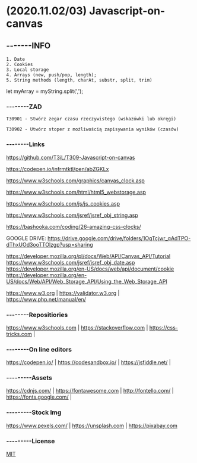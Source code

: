 # (2020.11.02/03) Javascript-on-canvas
## -------INFO
```ww
1. Date
2. Cookies
3. Local storage
4. Arrays (new, push/pop, length);
5. String methods (length, charAt, substr, split, trim)
```

let myArray = myString.split(',');

### --------ZAD
```
T30901 - Stwórz zegar czasu rzeczywistego (wskazówki lub okręgi)

T30902 - Utwórz stoper z możliwością zapisywania wyników (czasów)
```
### --------Links
https://github.com/T3iL/T309-Javascript-on-canvas

https://codepen.io/infrmtktl/pen/abZGKLx

https://www.w3schools.com/graphics/canvas_clock.asp

https://www.w3schools.com/html/html5_webstorage.asp

https://www.w3schools.com/js/js_cookies.asp

https://www.w3schools.com/jsref/jsref_obj_string.asp

https://bashooka.com/coding/26-amazing-css-clocks/

GOOGLE DRIVE: https://drive.google.com/drive/folders/1OqTcjwr_qAdTPO-dThxUOd3ooTTOlzgp?usp=sharing

https://developer.mozilla.org/pl/docs/Web/API/Canvas_API/Tutorial
https://www.w3schools.com/jsref/jsref_obj_date.asp
https://developer.mozilla.org/en-US/docs/web/api/document/cookie
https://developer.mozilla.org/en-US/docs/Web/API/Web_Storage_API/Using_the_Web_Storage_API

https://www.w3.org | https://validator.w3.org | https://www.php.net/manual/en/
### --------Repositiories
https://www.w3schools.com | https://stackoverflow.com | https://css-tricks.com |
### --------On line editors
https://codepen.io/ | https://codesandbox.io/ | https://jsfiddle.net/ |
### ---------Assets
https://cdnjs.com/ | https://fontawesome.com | http://fontello.com/ | https://fonts.google.com/ |
### ---------Stock Img
https://www.pexels.com/ | https://unsplash.com | https://pixabay.com
### ---------License
[MIT](https://choosealicense.com/licenses/mit/)
